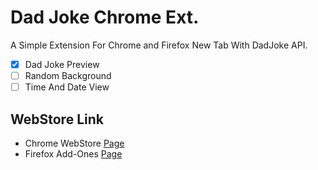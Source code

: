 # Dad Joke Chrome Ext.
A Simple Extension For Chrome and Firefox New Tab With DadJoke API.

- [x] Dad Joke Preview
- [ ] Random Background
- [ ] Time And Date View

## WebStore Link
- Chrome WebStore [Page](https://chrome.google.com/webstore/detail/dad-joke/igljegfflaiflopomehaccaohfijodei)
- Firefox Add-Ones [Page](https://addons.mozilla.org/en-US/firefox/addon/dad-joke/)
